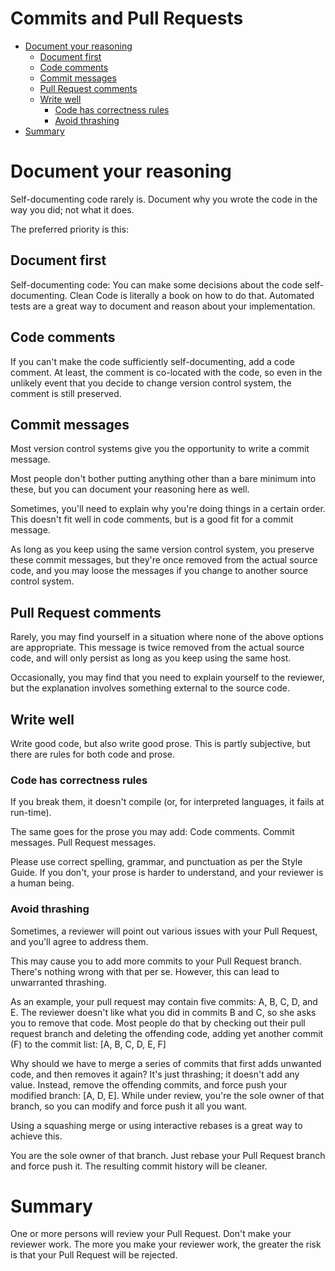 <h1>Commits and Pull Requests</h1>

- [Document your reasoning](#document-your-reasoning)
  - [Document first](#document-first)
  - [Code comments](#code-comments)
  - [Commit messages](#commit-messages)
  - [Pull Request comments](#pull-request-comments)
  - [Write well](#write-well)
    - [Code has correctness rules](#code-has-correctness-rules)
    - [Avoid thrashing](#avoid-thrashing)
- [Summary](#summary)

# Document your reasoning

Self-documenting code rarely is. Document why you wrote the code in the way you did; not what it does.

The preferred priority is this:

## Document first

Self-documenting code: You can make some decisions about the code self-documenting. Clean Code is literally a book on how to do that.
Automated tests are a great way to document and reason about your implementation.

## Code comments

If you can't make the code sufficiently self-documenting, add a code comment. At least, the comment is co-located with the code, so even in the unlikely event that you decide to change version control system, the comment is still preserved.

## Commit messages

Most version control systems give you the opportunity to write a commit message.

Most people don't bother putting anything other than a bare minimum into these, but you can document your reasoning here as well.

Sometimes, you'll need to explain why you're doing things in a certain order. This doesn't fit well in code comments, but is a good fit for a commit message.

As long as you keep using the same version control system, you preserve these commit messages, but they're once removed from the actual source code, and you may loose the messages if you change to another source control system.

## Pull Request comments

Rarely, you may find yourself in a situation where none of the above options are appropriate. This message is twice removed from the actual source code, and will only persist as long as you keep using the same host.

Occasionally, you may find that you need to explain yourself to the reviewer, but the explanation involves something external to the source code.

## Write well

Write good code, but also write good prose. This is partly subjective, but there are rules for both code and prose.

### Code has correctness rules

If you break them, it doesn't compile (or, for interpreted languages, it fails at run-time).

The same goes for the prose you may add: Code comments. Commit messages. Pull Request messages.

Please use correct spelling, grammar, and punctuation as per the Style Guide. If you don't, your prose is harder to understand, and your reviewer is a human being.

### Avoid thrashing

Sometimes, a reviewer will point out various issues with your Pull Request, and you'll agree to address them.

This may cause you to add more commits to your Pull Request branch. There's nothing wrong with that per se. However, this can lead to unwarranted thrashing.

As an example, your pull request may contain five commits: A, B, C, D, and E. The reviewer doesn't like what you did in commits B and C, so she asks you to remove that code. Most people do that by checking out their pull request branch and deleting the offending code, adding yet another commit (F) to the commit list: [A, B, C, D, E, F]

Why should we have to merge a series of commits that first adds unwanted code, and then removes it again? It's just thrashing; it doesn't add any value.
Instead, remove the offending commits, and force push your modified branch: [A, D, E]. While under review, you're the sole owner of that branch, so you can modify and force push it all you want.

Using a squashing merge or using interactive rebases is a great way to achieve this.

You are the sole owner of that branch. Just rebase your Pull Request branch and force push it. The resulting commit history will be cleaner.

# Summary

One or more persons will review your Pull Request. Don't make your reviewer work.
The more you make your reviewer work, the greater the risk is that your Pull Request will be rejected.
